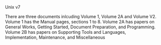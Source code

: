 Unix v7 

There are three documents inlcuding Volume 1, Volume 2A and Volume V2. Volume 1 has the Manual pages, sections 1 to 8. Volume 2A has papers on General Works, Getting Started, Document Preparation, and Programming.
Volume 2B has papers on Supporting Tools and Languages, Implementation, Maintenance, and Miscellaneous
